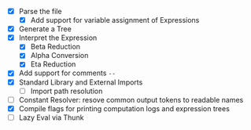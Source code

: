 - [x] Parse the file
  - [x] Add support for variable assignment of Expressions
- [x] Generate a Tree
- [x] Interpret the Expression
    - [x] Beta Reduction
    - [x] Alpha Conversion
    - [x] Eta Reduction
- [x] Add support for comments `--`
- [x] Standard Library and External Imports
    - [ ] Import path resolution
- [ ] Constant Resolver: resove common output tokens to readable names
- [x] Compile flags for printing computation logs and expression trees
- [ ] Lazy Eval via Thunk
